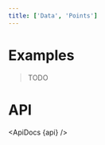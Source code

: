 ```yaml
---
title: ['Data', 'Points']
---
```


<script lang="ts">
	import { ApiDocs } from 'svelte-ux';

	import api from '$lib/components/Points.svelte?raw&sveld';

	import Chart, { Svg } from '$lib/components/Chart.svelte';

	import Preview from '$lib/docs/Preview.svelte';
</script>

# Examples

> TODO

# API

<ApiDocs {api} />
